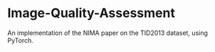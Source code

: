 # Image-Quality-Assessment
An implementation of the NIMA paper on the TID2013 dataset, using PyTorch.
